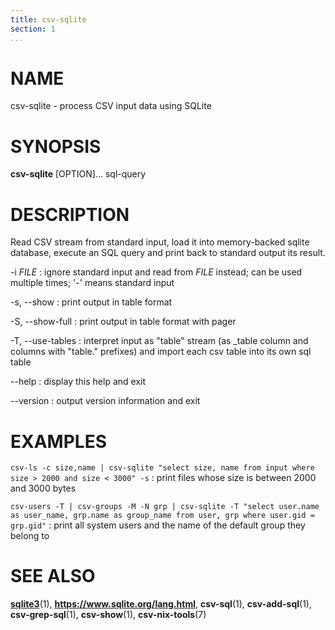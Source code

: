 ```yaml
---
title: csv-sqlite
section: 1
...
```


# NAME #

csv-sqlite - process CSV input data using SQLite

# SYNOPSIS #

**csv-sqlite** [OPTION]... sql-query

# DESCRIPTION #

Read CSV stream from standard input, load it into memory-backed sqlite database,
execute an SQL query and print back to standard output its result.

-i *FILE*
:   ignore standard input and read from *FILE* instead; can be used multiple times; '-' means standard input

-s, \--show
:   print output in table format

-S, \--show-full
:   print output in table format with pager

-T, \--use-tables
:   interpret input as "table" stream (as _table column and columns with
"table." prefixes) and import each csv table into its own sql table

\--help
:   display this help and exit

\--version
:   output version information and exit

# EXAMPLES #

`csv-ls -c size,name | csv-sqlite "select size, name from input where size > 2000 and size < 3000" -s`
:    print files whose size is between 2000 and 3000 bytes

`csv-users -T | csv-groups -M -N grp | csv-sqlite -T "select user.name as user_name, grp.name as group_name from user, grp where user.gid = grp.gid"`
:   print all system users and the name of the default group they belong to

# SEE ALSO #

**[sqlite3](https://linux.die.net/man/1/sqlite3)**(1),
**<https://www.sqlite.org/lang.html>**,
**csv-sql**(1), **csv-add-sql**(1), **csv-grep-sql**(1),
**csv-show**(1), **csv-nix-tools**(7)
